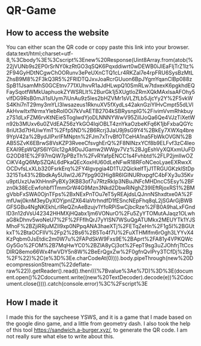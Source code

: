 # QR-Game
## How to access the website
You can either scan the QR code or copy paste this link into your browser.  data:text/html;charset=utf-8,%3Cbody%3E%3Cscript%3Enew%20Response(Uint8Array.from(atob(%22jVUNb9s2EP0rSrNY0kzRtGO3qSQK6Pqxddiwrt0wDEWB0iJlEaFIjTrZ1lz%2F94GyHDtNCgwChOORunv3ePeUXnCTQ1cLr4RKZal7e4rpFRU6SysBzMtLZhsB9M8%2F3kQ3R5%2FRIDTQJxvJoaRcrGUuon6BpJYgmYqanClBp088zSpB11JsamMhS0GCEtnv771XUhvvR1aJdHLwpQ10SmRLw7tdxexK6pgkhdEQFaySqotfWMkUaphuokZYWSRLlt%2BurGk1j5XUgtloZRmXQkMAxlsaAFOhy5vlfDG9RsB0mJi1sIUym7iUnAu9z5les2bHZVMr1sVLZfLb5JjcYy2Y%2F5vkWS4Khi7nT29my3mYLI3lwsazeus1RknuXV5fXydLs42aknGziYlHvCmpt55dLVlAkHvwItxfNrmxYlebRoI0Oi7kVvAETB2704kSBRysnplG%2FivimVvmRhkbuyz7S1dLxFZM6rvKtNEieSToglwdYjoDLNNNYWwV95ZiIIJoQa6Qe4VJzTiXetWn92b3MUxv6u0ZVdEAZ56zYkGO4IqiOBLT4znYkaOzbeKFq6K1jbFxbaQGYc8riUt3d7tHUiwYmT%2Ffp5ND%2B6Rcrj3JaU9j9sG9Y4%2BkEy7XWXq4bre9YpV42a%2BydJIPxrIFMNptn%2FJm7xTrvBfOTCeHA1na5FbWkOVGN%2BAB5SZvK6EBrwS8VsKZP3RveeCfsvghErQ%2F8NINzxYCf8b9ELFvf3zC4IeoEXAI9EpWQjfS6IYGIc12gA9DuJGamw2WWgv7Vz%2BJgEshVyXQXxmUuFDG2OD81E%2F97mQW7pPBzTh%2FvRYafpENCC1s4Fvhbtd%2FLP2jmIIwOZCiKV4gQ6MpSZQAL6dPkaQEcXoxHU60dLeNFwR18RFoNCeoLyaeEXRwxXOCDvfsLxXLb320FsrkErq%2FY4Igvpgia4D1TU2QickelfTjJ1TRGUGKzklStDp3215Ts43%2BbdkAy5UIwl2J67Ypg902Hig8R6IGINURhxpgfC4bFXy3u35Kvu9ptUxzUwXhHnnPyBXy3KB83of7u7RtzRkIp3NBuJNFcMHDncC5Esy%2BFzn0k38EcEwfohbf1TmmGrW4G9Mzn3Nkd2DbwRiNghZ39IEftRjoxRS1%2BMgVbbFxSWA0OjnTFps%2BxNExPnTOu7eT5yREAjdsLQJnnNShxdtxe0A%2FmfUwj0knM3eyDyXOYjpnIZX64IaVtrhndfD1fESncNEpFhq8qL2jSGArGjBWBGFSGBu4NgNKEkhLrIReQZnAeBzujv1YfoRPiSwCjbcRze%2FB0A9haLxFGndID3n12dVsU42342HHMXjHQabx1jm6VONurO%2Fu5ZyYTOMutAJaqz1OLwhaG8kDhnv5woNeU7%2F%2FFflhQrJ7yYISN7WSuQgATUMkx2MEUYTk1YJSMhoF%2BZjiRRjuMZll9xp0NPpqANA3haeXTj%2FETqZeHn%2F1g5I%2BGUtkxT%2BtaOCFllV%2Fp2%2Bs6%2B5To4f7U%2FuXTHMlfm6rOgh3LYYvX4KzPqbm0JsEtdic2m0W7u%2FAPdSkW9Fxs9E%2BAprt%2FA81y4VPKQWcGy5Go%2FOM%2B7MqHwYC0%2BZlA8yCj3ot%2FepT9sg3uZJOhfrjTtCcsDlRQ8emo66Wx4fwVDY5n8W%2BeErQgxZw%2F0gfnQvIPry3TCfDj%2Bg%2F%22)%2C(e%3D%3Ee.charCodeAt(0)))).body.pipeThrough(new%20DecompressionStream(%22deflate-raw%22)).getReader().read().then(((%7Bvalue%3Ae%7D)%3D%3E(document.open()%2Cdocument.write((new%20TextDecoder).decode(e))%2Cdocument.close()))).catch(console.error)%3C%2Fscript%3E
## How I made it
I made this for the saycheese YSWS, and it is a game that I made based on the google dino game, and a little from geometry dash. I also took the help of this tool https://sandwich.a-burger.xyz/, to generate the QR code. I am not really sure what else to write about this. 
